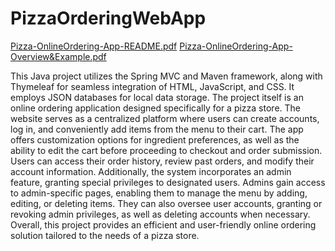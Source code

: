 # PizzaOrderingWebApp
[Pizza-OnlineOrdering-App-README.pdf](https://github.com/Nathan-Barthen/PizzaOrderingWebApp/files/11604017/Pizza-OnlineOrdering-App-README.pdf)
[Pizza-OnlineOrdering-App-Overview&Example.pdf](https://github.com/Nathan-Barthen/PizzaOrderingWebApp/files/11604018/Pizza-OnlineOrdering-App-Overview.Example.pdf)


This Java project utilizes the Spring MVC and Maven framework, along with Thymeleaf for seamless integration of HTML, JavaScript, and CSS. It employs JSON databases for local data storage. 
     The project itself is an online ordering application designed specifically for a pizza store. The website serves as a centralized platform where users can create accounts, log in, 
and conveniently add items from the menu to their cart. The app offers customization options for ingredient preferences, as well as the ability to edit the cart before proceeding to checkout and order submission. 
Users can access their order history, review past orders, and modify their account information. Additionally, the system incorporates an admin feature, granting special privileges to designated users. 
Admins gain access to admin-specific pages, enabling them to manage the menu by adding, editing, or deleting items. They can also oversee user accounts, granting or revoking admin privileges, 
as well as deleting accounts when necessary. Overall, this project provides an efficient and user-friendly online ordering solution tailored to the needs of a pizza store.

